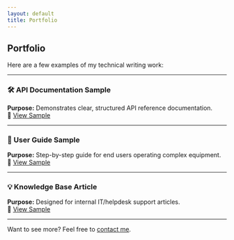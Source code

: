 ```yaml
---
layout: default
title: Portfolio
---
```


## Portfolio

Here are a few examples of my technical writing work:

---

### 🛠️ API Documentation Sample  
**Purpose:** Demonstrates clear, structured API reference documentation.  
📄 [View Sample](docs/samples/api-guide.pdf)

---

### 📘 User Guide Sample  
**Purpose:** Step-by-step guide for end users operating complex equipment.  
📄 [View Sample](docs/samples/user-manual.pdf)

---

### 💡 Knowledge Base Article  
**Purpose:** Designed for internal IT/helpdesk support articles.  
📄 [View Sample](docs/samples/knowledge-base-article.pdf)

---

Want to see more? Feel free to [contact me](/contact).
